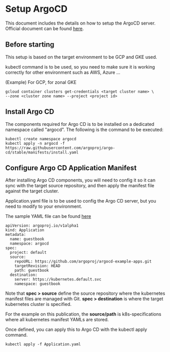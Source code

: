 # Setup ArgoCD
This document includes the details on how to setup the ArgoCD server.
Official document can be found [here](https://argo-cd.readthedocs.io/en/stable/getting_started/).

## Before starting
This setup is based on the target environment to be GCP and GKE used.

kubectl command is to be used, so you need to make sure it is working correctly
for other environment such as AWS, Azure ...

(Example) For GCP, for zonal GKE
```
gcloud container clusters get-credentials <target cluster name> \
--zone <cluster zone name> --project <project id>
```

## Install Argo CD
The components required for Argo CD is to be installed on a dedicated namespace
called "argocd". The following is the command to be executed:

```
kubectl create namespace argocd
kubectl apply -n argocd -f https://raw.githubusercontent.com/argoproj/argo-cd/stable/manifests/install.yaml
```

## Configure Argo CD Application Manifest
After installing Argo CD components, you will need to config it so it can sync
with the target source repository, and then apply the manifest file against the
target cluster.

Application.yaml file is to be used to config the Argo CD server, but you need
to modify to your environment.

The sample YAML file can be found
[here](https://argo-cd.readthedocs.io/en/stable/operator-manual/declarative-setup/)

```
apiVersion: argoproj.io/v1alpha1
kind: Application
metadata:
  name: guestbook
  namespace: argocd
spec:
  project: default
  source:
    repoURL: https://github.com/argoproj/argocd-example-apps.git
    targetRevision: HEAD
    path: guestbook
  destination:
    server: https://kubernetes.default.svc
    namespace: guestbook
```
Note that <b>spec > source</b> define the source repository where the
kubernetes manifest files are managed with Git.
<b>spec > destination</b> is where the target kubernetes cluster is specified.

For the example on this publication, the <b>source/path</b> is k8s-specifications
where all kubernetes manifest YAMLs are stored.

Once defined, you can apply this to Argo CD with the kubectl apply command.
```
kubectl apply -f Application.yaml
```
